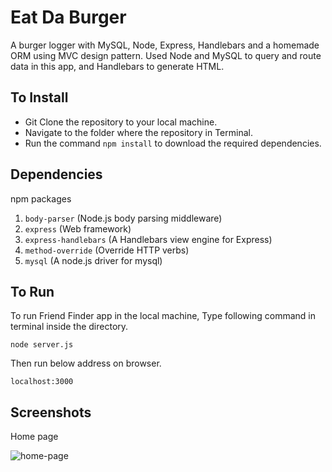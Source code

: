 # Eat Da Burger

A burger logger with MySQL, Node, Express, Handlebars and a homemade ORM using MVC design pattern. Used Node and MySQL to query and route data in this app, and Handlebars to generate HTML.

## To Install
* Git Clone the repository to your local machine.
* Navigate to the folder where the repository in Terminal.
* Run the command `npm install` to download the required dependencies.

## Dependencies
npm packages
1. `body-parser` (Node.js body parsing middleware)
1. `express` (Web framework)
1. `express-handlebars` (A Handlebars view engine for Express)
1. `method-override` (Override HTTP verbs)
1. `mysql` (A node.js driver for mysql)

## To Run

To run Friend Finder app in the local machine, Type following command in terminal inside the directory.

	node server.js
    
Then run below address on browser.
	
	localhost:3000

## Screenshots

Home page

![home-page](/screenshots/home-page.png?raw=true)
